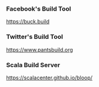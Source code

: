 


### Facebook's Build Tool
https://buck.build

### Twitter's Build Tool
https://www.pantsbuild.org

### Scala Build Server
https://scalacenter.github.io/bloop/

